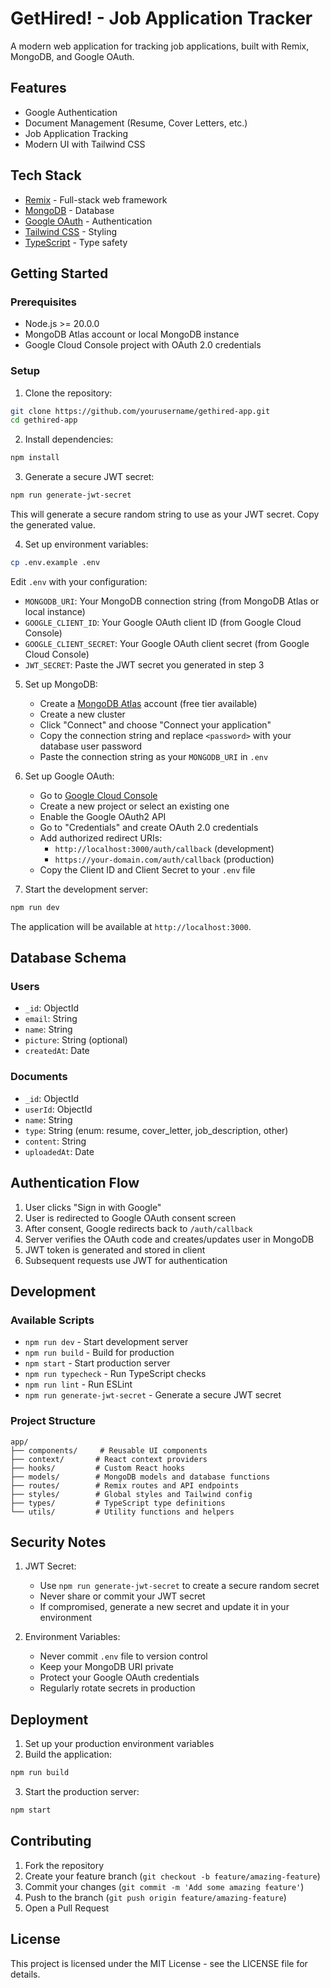 # GetHired! - Job Application Tracker

A modern web application for tracking job applications, built with Remix, MongoDB, and Google OAuth.

## Features

- Google Authentication
- Document Management (Resume, Cover Letters, etc.)
- Job Application Tracking
- Modern UI with Tailwind CSS

## Tech Stack

- [Remix](https://remix.run/) - Full-stack web framework
- [MongoDB](https://www.mongodb.com/) - Database
- [Google OAuth](https://developers.google.com/identity/protocols/oauth2) - Authentication
- [Tailwind CSS](https://tailwindcss.com/) - Styling
- [TypeScript](https://www.typescriptlang.org/) - Type safety

## Getting Started

### Prerequisites

- Node.js >= 20.0.0
- MongoDB Atlas account or local MongoDB instance
- Google Cloud Console project with OAuth 2.0 credentials

### Setup

1. Clone the repository:
```bash
git clone https://github.com/yourusername/gethired-app.git
cd gethired-app
```

2. Install dependencies:
```bash
npm install
```

3. Generate a secure JWT secret:
```bash
npm run generate-jwt-secret
```
This will generate a secure random string to use as your JWT secret. Copy the generated value.

4. Set up environment variables:
```bash
cp .env.example .env
```

Edit `.env` with your configuration:
- `MONGODB_URI`: Your MongoDB connection string (from MongoDB Atlas or local instance)
- `GOOGLE_CLIENT_ID`: Your Google OAuth client ID (from Google Cloud Console)
- `GOOGLE_CLIENT_SECRET`: Your Google OAuth client secret (from Google Cloud Console)
- `JWT_SECRET`: Paste the JWT secret you generated in step 3

5. Set up MongoDB:
   - Create a [MongoDB Atlas](https://www.mongodb.com/cloud/atlas) account (free tier available)
   - Create a new cluster
   - Click "Connect" and choose "Connect your application"
   - Copy the connection string and replace `<password>` with your database user password
   - Paste the connection string as your `MONGODB_URI` in `.env`

6. Set up Google OAuth:
   - Go to [Google Cloud Console](https://console.cloud.google.com/)
   - Create a new project or select an existing one
   - Enable the Google OAuth2 API
   - Go to "Credentials" and create OAuth 2.0 credentials
   - Add authorized redirect URIs:
     - `http://localhost:3000/auth/callback` (development)
     - `https://your-domain.com/auth/callback` (production)
   - Copy the Client ID and Client Secret to your `.env` file

7. Start the development server:
```bash
npm run dev
```

The application will be available at `http://localhost:3000`.

## Database Schema

### Users
- `_id`: ObjectId
- `email`: String
- `name`: String
- `picture`: String (optional)
- `createdAt`: Date

### Documents
- `_id`: ObjectId
- `userId`: ObjectId
- `name`: String
- `type`: String (enum: resume, cover_letter, job_description, other)
- `content`: String
- `uploadedAt`: Date

## Authentication Flow

1. User clicks "Sign in with Google"
2. User is redirected to Google OAuth consent screen
3. After consent, Google redirects back to `/auth/callback`
4. Server verifies the OAuth code and creates/updates user in MongoDB
5. JWT token is generated and stored in client
6. Subsequent requests use JWT for authentication

## Development

### Available Scripts

- `npm run dev` - Start development server
- `npm run build` - Build for production
- `npm start` - Start production server
- `npm run typecheck` - Run TypeScript checks
- `npm run lint` - Run ESLint
- `npm run generate-jwt-secret` - Generate a secure JWT secret

### Project Structure

```
app/
├── components/     # Reusable UI components
├── context/       # React context providers
├── hooks/         # Custom React hooks
├── models/        # MongoDB models and database functions
├── routes/        # Remix routes and API endpoints
├── styles/        # Global styles and Tailwind config
├── types/         # TypeScript type definitions
└── utils/         # Utility functions and helpers
```

## Security Notes

1. JWT Secret:
   - Use `npm run generate-jwt-secret` to create a secure random secret
   - Never share or commit your JWT secret
   - If compromised, generate a new secret and update it in your environment

2. Environment Variables:
   - Never commit `.env` file to version control
   - Keep your MongoDB URI private
   - Protect your Google OAuth credentials
   - Regularly rotate secrets in production

## Deployment

1. Set up your production environment variables
2. Build the application:
```bash
npm run build
```

3. Start the production server:
```bash
npm start
```

## Contributing

1. Fork the repository
2. Create your feature branch (`git checkout -b feature/amazing-feature`)
3. Commit your changes (`git commit -m 'Add some amazing feature'`)
4. Push to the branch (`git push origin feature/amazing-feature`)
5. Open a Pull Request

## License

This project is licensed under the MIT License - see the LICENSE file for details.
